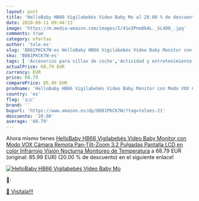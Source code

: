 ```yaml
---
layout: post
title: 'HelloBaby HB66 Vigilabebés Video Baby Mo al 20.00 % de descuento'
date: 2020-09-11 09:44:13
image: 'https://m.media-amazon.com/images/I/41o3Pnm8kAL._SL400_.jpg'
comments: true
category: ofertas
author: 'tole.es'
slug: 'B081PKCK7W-es HelloBaby HB66 Vigilabebés Video Baby Monitor con Modo VOX...'
sku: 'B081PKCK7W-es'
tags: [ 'Accesorios para sillas de coche','Actividad y entretenimiento','Andadores','Bebé','Espejos para asientos traseros','Higiene y cuidado','Sillas de coche y accesorios','Toallitas húmedas para bebé','Toallitas y accesorios para bebé','vigilabebés', ]
actualPrice: 68.79 EUR
currency: EUR
price: 68.79
comparePrice: 85.99 EUR
prodname: 'HelloBaby HB66 Vigilabebés Video Baby Monitor con Modo VOX Cámara Remota Pan-Tilt-Zoom 3.2 Pulgadas Pantalla LCD en color Infrarrojo Visión Nocturna Monitoreo de Temperatura'
country: 'es'
flag: '🇪🇸'
brand: ''
buyurl: 'https://www.amazon.es/dp/B081PKCK7W/?tag=tolees-21'
descuento: '20.00'
average: '68.79'
---
```


Ahora mismo tienes [HelloBaby HB66 Vigilabebés Video Baby Monitor con Modo VOX Cámara Remota Pan-Tilt-Zoom 3.2 Pulgadas Pantalla LCD en color Infrarrojo Visión Nocturna Monitoreo de Temperatura](https://www.amazon.es/dp/B081PKCK7W/?tag=tolees-21) a 68.79 EUR (original: 85.99 EUR) (20.00 %  de descuento) en el siguiente enlace!

[![HelloBaby HB66 Vigilabebés Video Baby Mo](https://m.media-amazon.com/images/I/41o3Pnm8kAL._SL400_.jpg)](https://www.amazon.es/dp/B081PKCK7W/?tag=tolees-21)

🔎:


[🛒 Visítala!!!](https://www.amazon.es/dp/B081PKCK7W/?tag=tolees-21)
